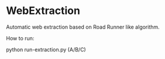 # WebExtraction

Automatic web extraction based on Road Runner like algorithm.

How to run:

python run-extraction.py (A/B/C)
